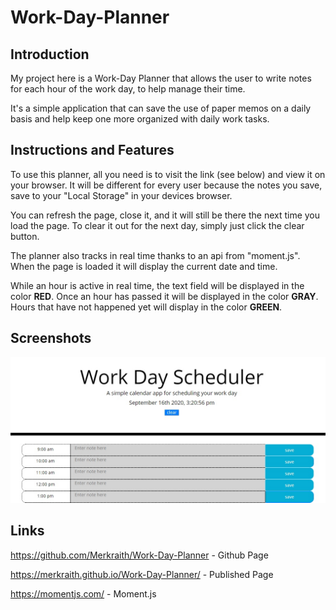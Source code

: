 # Work-Day-Planner


## Introduction

My project here is a Work-Day Planner that allows the user to write notes for each hour of the work day, to help manage their time.

It's a simple application that can save the use of paper memos on a daily basis and help keep one more organized with daily work tasks.

## Instructions and Features

To use this planner, all you need is to visit the link (see below) and view it on your browser.  It will be different for every user because the notes you save, save to your "Local Storage" in your devices browser.  

You can refresh the page, close it, and it will still be there the next time you load the page.   To clear it out for the next day, simply just click the clear button.

The planner also tracks in real time thanks to an api from "moment.js".  When the page is loaded it will display the current date and time.  

While an hour is active in real time, the text field will be displayed in the color **RED**. Once an hour has passed it will be displayed in the color **GRAY**.  Hours that have not happened yet will display in the color **GREEN**.

## Screenshots

![workdayplanner](/workdayplanner.jpg)

## Links

https://github.com/Merkraith/Work-Day-Planner - Github Page

https://merkraith.github.io/Work-Day-Planner/ - Published Page

https://momentjs.com/ - Moment.js


